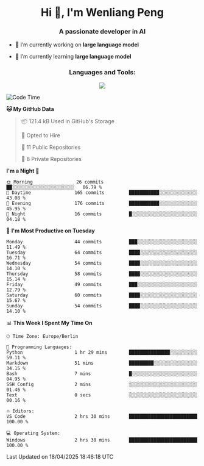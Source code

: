 <h1 align="center">Hi 👋, I'm Wenliang Peng</h1>
<h3 align="center">A passionate developer in AI</h3>

- 🔭 I’m currently working on **large language model**

- 🌱 I’m currently learning **large language model**

<!-- <h3 align="left">Connect with me:</h3> -->
<!-- <p align="left">
</p> -->

<h3 align="center">Languages and Tools:</h3>
<p align="center">
  <a href="https://skillicons.dev">
    <img src="https://skillicons.dev/icons?i=cpp,ros,docker,azure,git,linux,py,pytorch,cmake,githubactions,powershell,md&perline=6" />
  </a>
</p>


<!-- <p><img align="center" src="https://github-readme-stats.vercel.app/api/top-langs?username=bpwl0121&show_icons=true&locale=en&layout=compact" alt="bpwl0121" /></p> -->

<!-- <p><img align="center" src="https://github-readme-streak-stats.herokuapp.com/?user=bpwl0121&" alt="bpwl0121" /></p> -->

<!--START_SECTION:waka-->
![Code Time](http://img.shields.io/badge/Code%20Time-214%20hrs%2033%20mins-blue)

**🐱 My GitHub Data** 

> 📦 121.4 kB Used in GitHub's Storage 
 > 
> 💼 Opted to Hire
 > 
> 📜 11 Public Repositories 
 > 
> 🔑 8 Private Repositories 
 > 
**I'm a Night 🦉** 

```text
🌞 Morning                26 commits          ██░░░░░░░░░░░░░░░░░░░░░░░   06.79 % 
🌆 Daytime                165 commits         ███████████░░░░░░░░░░░░░░   43.08 % 
🌃 Evening                176 commits         ███████████░░░░░░░░░░░░░░   45.95 % 
🌙 Night                  16 commits          █░░░░░░░░░░░░░░░░░░░░░░░░   04.18 % 
```
📅 **I'm Most Productive on Tuesday** 

```text
Monday                   44 commits          ███░░░░░░░░░░░░░░░░░░░░░░   11.49 % 
Tuesday                  64 commits          ████░░░░░░░░░░░░░░░░░░░░░   16.71 % 
Wednesday                54 commits          ████░░░░░░░░░░░░░░░░░░░░░   14.10 % 
Thursday                 58 commits          ████░░░░░░░░░░░░░░░░░░░░░   15.14 % 
Friday                   49 commits          ███░░░░░░░░░░░░░░░░░░░░░░   12.79 % 
Saturday                 60 commits          ████░░░░░░░░░░░░░░░░░░░░░   15.67 % 
Sunday                   54 commits          ████░░░░░░░░░░░░░░░░░░░░░   14.10 % 
```


📊 **This Week I Spent My Time On** 

```text
🕑︎ Time Zone: Europe/Berlin

💬 Programming Languages: 
Python                   1 hr 29 mins        ███████████████░░░░░░░░░░   59.11 % 
Markdown                 51 mins             █████████░░░░░░░░░░░░░░░░   34.15 % 
Bash                     7 mins              █░░░░░░░░░░░░░░░░░░░░░░░░   04.95 % 
SSH Config               2 mins              ░░░░░░░░░░░░░░░░░░░░░░░░░   01.46 % 
Text                     0 secs              ░░░░░░░░░░░░░░░░░░░░░░░░░   00.16 % 

🔥 Editors: 
VS Code                  2 hrs 30 mins       █████████████████████████   100.00 % 

💻 Operating System: 
Windows                  2 hrs 30 mins       █████████████████████████   100.00 % 
```


 Last Updated on 18/04/2025 18:46:18 UTC
<!--END_SECTION:waka-->
